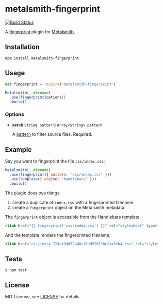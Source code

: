 # metalsmith-fingerprint

[![Build Status](https://travis-ci.org/christophercliff/metalsmith-fingerprint.png?branch=master)](https://travis-ci.org/christophercliff/metalsmith-fingerprint)

A [fingerprint][fingerprint] plugin for [Metalsmith][metalsmith].

## Installation

```
npm install metalsmith-fingerprint
```

## Usage

```js
var fingerprint = require('metalsmith-fingerprint')

Metalsmith(__dirname)
  .use(fingerprint(options))
  .build()
```

### Options

- **`match`** `String pattern|Array<String> pattern`

    A [pattern][multimatch] to filter source files. Required.

## Example

Say you want to fingerprint the file `css/index.css`:

```js
Metalsmith(__dirname)
  .use(fingerprint({ pattern: 'css/index.css' }))
  .use(template({ engine: 'handlebars' }))
  .build()
```

The plugin does two things:

1. create a duplicate of `index.css` with a fingerprinted filename
2. create a `fingerprint` object on the Metalsmith metadata

The `fingerprint` object is accessible from the Handlebars template:

```html
<link href="{{ fingerprint['css/index.css'] }}" rel="stylesheet" type="text/css" />
```

And the template renders the fingerprinted filename:

```html
<link href="css/index-724af9dd72a48c18dd570790c2445fb4.css" rel="stylesheet" type="text/css" />
```

## Tests

```
$ npm test
```

## License

MIT License, see [LICENSE](https://github.com/christophercliff/metalsmith-fingerprint/blob/master/LICENSE.md) for details.

[fingerprint]: http://guides.rubyonrails.org/asset_pipeline.html#what-is-fingerprinting-and-why-should-i-care-questionmark
[metalsmith]: http://www.metalsmith.io/
[multimatch]: https://github.com/sindresorhus/multimatch
